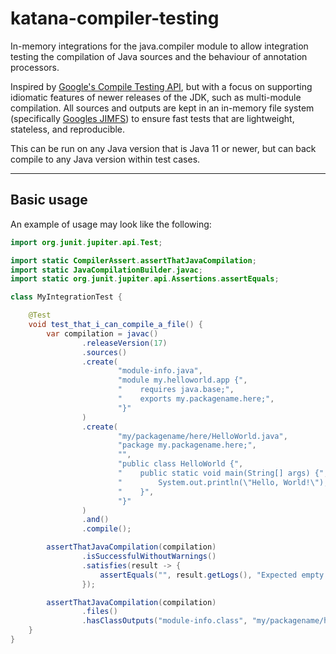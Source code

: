 # katana-compiler-testing

In-memory integrations for the java.compiler module to allow integration testing the compilation of
Java sources and the behaviour of annotation processors.

Inspired by [Google's Compile Testing API](https://github.com/google/compile-testing), but with a
focus on supporting idiomatic features of newer releases of the JDK, such as multi-module
compilation. All sources and outputs are kept in an in-memory file system
(specifically [Googles JIMFS](https://github.com/google/jimfs)) to ensure fast tests that are
lightweight, stateless, and reproducible.

This can be run on any Java version that is Java 11 or newer, but can back compile to any Java
version within test cases.

----

## Basic usage

An example of usage may look like the following:

```java
import org.junit.jupiter.api.Test;

import static CompilerAssert.assertThatJavaCompilation;
import static JavaCompilationBuilder.javac;
import static org.junit.jupiter.api.Assertions.assertEquals;

class MyIntegrationTest {

    @Test
    void test_that_i_can_compile_a_file() {
        var compilation = javac()
                .releaseVersion(17)
                .sources()
                .create(
                        "module-info.java",
                        "module my.helloworld.app {",
                        "    requires java.base;",
                        "    exports my.packagename.here;",
                        "}"
                )
                .create(
                        "my/packagename/here/HelloWorld.java",
                        "package my.packagename.here;",
                        "",
                        "public class HelloWorld {",
                        "    public static void main(String[] args) {",
                        "        System.out.println(\"Hello, World!\");",
                        "    }",
                        "}"
                )
                .and()
                .compile();

        assertThatJavaCompilation(compilation)
                .isSuccessfulWithoutWarnings()
                .satisfies(result -> {
                    assertEquals("", result.getLogs(), "Expected empty logs");
                });

        assertThatJavaCompilation(compilation)
                .files()
                .hasClassOutputs("module-info.class", "my/packagename/here/HelloWorld.class");
    }
}
```